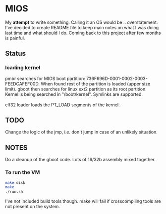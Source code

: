 # MIOS
My **attempt** to write something. Calling it an OS would be .. overstatement. I've decided to create README file to keep main notes on what I was doing last time and what should I do. Coming back to this project after few months is painful.

## Status
### loading kernel
pmbr searches for MIOS boot partition: 736F696D-0001-0002-0003-FEEDCAFEF00D. When found rest of the partition is loaded (upper size limit). gboot then searches for linux ext2 partition as its root partition.<br />
Kernel is being searched in "/boot/kernel". Symlinks are supported. <br /><br />
elf32 loader loads the PT_LOAD segments of the kernel.

## TODO
Change the logic of the jmp, i.e. don't jump in case of an unlikely situation. 

## NOTES
Do a cleanup of the gboot code. Lots of 16/32b assembly mixed together.

### To run the VM
```sh
make disk
make
./run.sh
```
I've not included build tools though. make will fail if crosscompiling tools are not present on the system.
